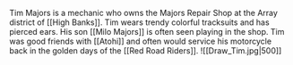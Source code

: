 Tim Majors is a mechanic who owns the Majors Repair Shop at the Array district of [[High Banks]]. Tim wears trendy colorful tracksuits and has pierced ears. His son [[Milo Majors]] is often seen playing in the shop. Tim was good friends with [[Atohi]] and often would service his motorcycle back in the golden days of the [[Red Road Riders]].
![[Draw_Tim.jpg|500]]